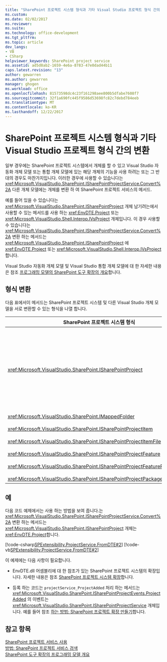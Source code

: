 ```yaml
---
title: "SharePoint 프로젝트 시스템 형식과 기타 Visual Studio 프로젝트 형식 간의 변환 | Microsoft Docs"
ms.custom: 
ms.date: 02/02/2017
ms.reviewer: 
ms.suite: 
ms.technology: office-development
ms.tgt_pltfrm: 
ms.topic: article
dev_langs:
- VB
- CSharp
helpviewer_keywords: SharePoint project service
ms.assetid: ad5d8ab2-1659-4e6a-8783-47e0dad44b11
caps.latest.revision: "13"
author: gewarren
ms.author: gewarren
manager: ghogen
ms.workload: office
ms.openlocfilehash: 81573598dc4c23f161298aee800b5dfabe7608f7
ms.sourcegitcommit: 32f1a690fc445f9586d53698fc82c7debd784eeb
ms.translationtype: MT
ms.contentlocale: ko-KR
ms.lasthandoff: 12/22/2017
---
```

# <a name="converting-between-sharepoint-project-system-types-and-other-visual-studio-project-types"></a>SharePoint 프로젝트 시스템 형식과 기타 Visual Studio 프로젝트 형식 간의 변환
  일부 경우에는 SharePoint 프로젝트 시스템에서 개체를 할 수 있고 Visual Studio 자동화 개체 모델 또는 통합 개체 모델에 있는 해당 개체의 기능을 사용 하려는 또는 그 반대의 경우도 마찬가지입니다. 이러한 경우에 사용할 수 있습니다는 <xref:Microsoft.VisualStudio.SharePoint.ISharePointProjectService.Convert%2A> 다른 개체 모델에는 개체를 변환 하 여 SharePoint 프로젝트 서비스의 메서드.  
  
 예를 들어 있을 수 있습니다는 <xref:Microsoft.VisualStudio.SharePoint.ISharePointProject> 개체 남기려는에서 사용할 수 있는 메서드를 사용 하는 <xref:EnvDTE.Project> 또는 <xref:Microsoft.VisualStudio.Shell.Interop.IVsProject> 개체입니다. 이 경우 사용할 수 있습니다는 <xref:Microsoft.VisualStudio.SharePoint.ISharePointProjectService.Convert%2A> 변환 하는 메서드는 <xref:Microsoft.VisualStudio.SharePoint.ISharePointProject> 에 <xref:EnvDTE.Project> 또는 <xref:Microsoft.VisualStudio.Shell.Interop.IVsProject>합니다.  
  
 Visual Studio 자동화 개체 모델 및 Visual Studio 통합 개체 모델에 대 한 자세한 내용은 참조 [프로그래밍 모델의 SharePoint 도구 확장의 개요](../sharepoint/overview-of-the-programming-model-of-sharepoint-tools-extensions.md)합니다.  
  
## <a name="types-of-conversions"></a>형식 변환  
 다음 표에서이 메서드는 SharePoint 프로젝트 시스템 및 다른 Visual Studio 개체 모델을 서로 변환할 수 있는 형식을 나열 합니다.  
  
|SharePoint 프로젝트 시스템 형식|자동화 및 통합 개체 모델의 해당 형식|  
|------------------------------------|-------------------------------------------------------------------------|  
|<xref:Microsoft.VisualStudio.SharePoint.ISharePointProject>|<xref:EnvDTE.Project><br /><br /> 또는<br /><br /> 프로젝트에 대 한 기본 COM 개체에서 구현 되는 Visual Studio 통합 개체 모델에서 모든 인터페이스입니다. 이러한 인터페이스 <xref:Microsoft.VisualStudio.Shell.Interop.IVsHierarchy>, <xref:Microsoft.VisualStudio.Shell.Interop.IVsProject> (또는 파생 된 인터페이스) 및 <xref:Microsoft.VisualStudio.Shell.Interop.IVsBuildPropertyStorage>합니다. 목록이 프로젝트에서 구현 되는 주요 인터페이스에 대 한 참조 [프로젝트 모델에 대 한 핵심 구성 요소](/visualstudio/extensibility/internals/project-model-core-components)합니다.|  
|<xref:Microsoft.VisualStudio.SharePoint.IMappedFolder><br /><br /> <xref:Microsoft.VisualStudio.SharePoint.ISharePointProjectItem><br /><br /> <xref:Microsoft.VisualStudio.SharePoint.ISharePointProjectItemFile><br /><br /> <xref:Microsoft.VisualStudio.SharePoint.ISharePointProjectFeature><br /><br /> <xref:Microsoft.VisualStudio.SharePoint.ISharePointProjectFeatureResourceFile><br /><br /> <xref:Microsoft.VisualStudio.SharePoint.ISharePointProjectPackage>|<xref:EnvDTE.ProjectItem><br /><br /> 또는<br /><br /> A<xref:System.UInt32> 프로젝트 멤버를 식별 하는 값 (한 VSITEMID 라고도 함)는 <xref:Microsoft.VisualStudio.Shell.Interop.IVsHierarchy> 해당 항목을 포함 합니다. 이 값에 전달할 수는 *itemid* 일부 매개 변수 <xref:Microsoft.VisualStudio.Shell.Interop.IVsHierarchy> 메서드.|  
  
## <a name="example"></a>예  
 다음 코드 예제에서는 사용 하는 방법을 보여 줍니다.는 <xref:Microsoft.VisualStudio.SharePoint.ISharePointProjectService.Convert%2A> 변환 하는 메서드는 <xref:Microsoft.VisualStudio.SharePoint.ISharePointProject> 개체는 <xref:EnvDTE.Project>합니다.  
  
 [!code-csharp[SPExtensibility.ProjectService.FromDTE#2](../sharepoint/codesnippet/CSharp/spprojectserviceaddin/connect.cs#2)]
 [!code-vb[SPExtensibility.ProjectService.FromDTE#2](../sharepoint/codesnippet/VisualBasic/spprojectserviceaddin/connect.vb#2)]  
  
 이 예제에는 다음 사항이 필요합니다.  
  
-   EnvDTE.dll 어셈블리에 대 한 참조가 있는 SharePoint 프로젝트 시스템의 확장입니다. 자세한 내용은 참조 [SharePoint 프로젝트 시스템 확장](../sharepoint/extending-the-sharepoint-project-system.md)합니다.  
  
-   등록 하는 코드는 `projectService_ProjectAdded` 처리 하는 메서드는 <xref:Microsoft.VisualStudio.SharePoint.ISharePointProjectEvents.ProjectAdded> 의 이벤트는 <xref:Microsoft.VisualStudio.SharePoint.ISharePointProjectService> 개체입니다. 예를 들어 참조 [하는 방법: SharePoint 프로젝트 확장 만들기](../sharepoint/how-to-create-a-sharepoint-project-extension.md)합니다.  
  
## <a name="see-also"></a>참고 항목  
 [SharePoint 프로젝트 서비스 사용](../sharepoint/using-the-sharepoint-project-service.md)   
 [방법: SharePoint 프로젝트 서비스 검색](../sharepoint/how-to-retrieve-the-sharepoint-project-service.md)   
 [SharePoint 도구 확장의 프로그래밍 모델 개요](../sharepoint/overview-of-the-programming-model-of-sharepoint-tools-extensions.md)  
  
  